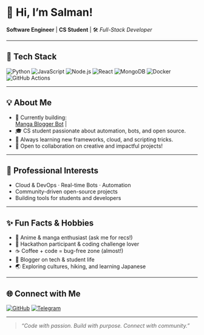 # 👋 Hi, I’m Salman!

**Software Engineer** | **CS Student** | 🛠️ *Full-Stack Developer*

---

## 🚀 Tech Stack
![Python](https://img.shields.io/badge/-Python-3776AB?style=flat&logo=python&logoColor=white)
![JavaScript](https://img.shields.io/badge/-JavaScript-F7DF1E?style=flat&logo=javascript&logoColor=black)
![Node.js](https://img.shields.io/badge/-Node.js-339933?style=flat&logo=nodedotjs&logoColor=white)
![React](https://img.shields.io/badge/-React-61DAFB?style=flat&logo=react&logoColor=black)
![MongoDB](https://img.shields.io/badge/-MongoDB-47A248?style=flat&logo=mongodb&logoColor=white)
![Docker](https://img.shields.io/badge/-Docker-2496ED?style=flat&logo=docker&logoColor=white)
![GitHub Actions](https://img.shields.io/badge/-GitHub%20Actions-2088FF?style=flat&logo=github-actions&logoColor=white)

---

## 💡 About Me

- 🔭 Currently building:  
  [Manga Blogger Bot](https://github.com/salman-dev-app/manga-blogger-bot) |
- 🎓 CS student passionate about automation, bots, and open source.
- 🧠 Always learning new frameworks, cloud, and scripting tricks.
- 🤝 Open to collaboration on creative and impactful projects!

---

## 🌱 Professional Interests

- Cloud & DevOps · Real-time Bots · Automation
- Community-driven open-source projects
- Building tools for students and developers

---

## ✨ Fun Facts & Hobbies

- 🐉 Anime & manga enthusiast (ask me for recs!)
- 🧩 Hackathon participant & coding challenge lover
- ☕ Coffee + code = bug-free zone (almost!)
- 📝 Blogger on tech & student life
- 🌏 Exploring cultures, hiking, and learning Japanese

---

## 🌐 Connect with Me

[![GitHub](https://img.shields.io/badge/-GitHub-181717?style=flat&logo=github&logoColor=white)](https://github.com/salman-dev-app)
[![Telegram](https://img.shields.io/badge/-Telegram-2CA5E0?style=flat&logo=telegram&logoColor=white)](https://t.me/Otakuosenpai)

---

> *“Code with passion. Build with purpose. Connect with community.”*
